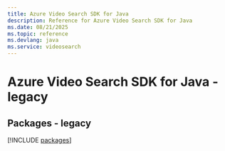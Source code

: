 ```yaml
---
title: Azure Video Search SDK for Java
description: Reference for Azure Video Search SDK for Java
ms.date: 08/21/2025
ms.topic: reference
ms.devlang: java
ms.service: videosearch
---
```

# Azure Video Search SDK for Java - legacy
## Packages - legacy
[!INCLUDE [packages](video-search-index.md)]